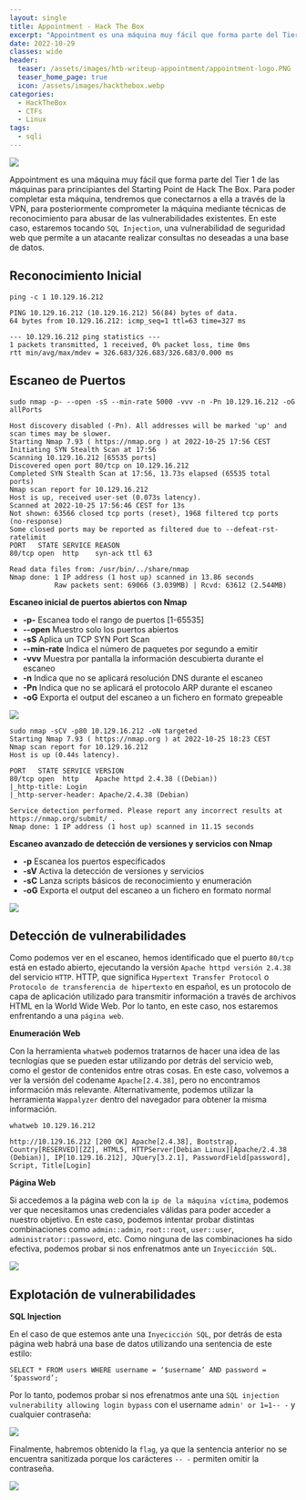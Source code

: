 ```yaml
---
layout: single
title: Appointment - Hack The Box
excerpt: "Appointment es una máquina muy fácil que forma parte del Tier 1 de las máquinas para principiantes del Starting Point de Hack The Box. Para poder completar esta máquina, tendremos que conectarnos a ella a través de la VPN, para posteriormente comprometer la máquina mediante técnicas de reconocimiento para abusar de las vulnerabilidades existentes. En este caso, estaremos tocando SQL Injection, una vulnerabilidad de seguridad web que permite a un atacante realizar consultas no deseadas a una base de datos."
date: 2022-10-29
classes: wide
header:
  teaser: /assets/images/htb-writeup-appointment/appointment-logo.PNG
  teaser_home_page: true
  icon: /assets/images/hackthebox.webp
categories:
  - HackTheBox
  - CTFs
  - Linux
tags:  
  - sqli
---
```


![](/assets/images/htb-writeup-appointment/appointment-logo.PNG)

Appointment es una máquina muy fácil que forma parte del Tier 1 de las máquinas para principiantes del Starting Point de Hack The Box. Para poder completar esta máquina, tendremos que conectarnos a ella a través de la VPN, para posteriormente comprometer la máquina mediante técnicas de reconocimiento para abusar de las vulnerabilidades existentes. En este caso, estaremos tocando `SQL Injection`, una vulnerabilidad de seguridad web que permite a un atacante realizar consultas no deseadas a una base de datos.

## Reconocimiento Inicial

```
ping -c 1 10.129.16.212

PING 10.129.16.212 (10.129.16.212) 56(84) bytes of data.
64 bytes from 10.129.16.212: icmp_seq=1 ttl=63 time=327 ms

--- 10.129.16.212 ping statistics ---
1 packets transmitted, 1 received, 0% packet loss, time 0ms
rtt min/avg/max/mdev = 326.683/326.683/326.683/0.000 ms
```

## Escaneo de Puertos

```
sudo nmap -p- --open -sS --min-rate 5000 -vvv -n -Pn 10.129.16.212 -oG allPorts

Host discovery disabled (-Pn). All addresses will be marked 'up' and scan times may be slower.
Starting Nmap 7.93 ( https://nmap.org ) at 2022-10-25 17:56 CEST
Initiating SYN Stealth Scan at 17:56
Scanning 10.129.16.212 [65535 ports]
Discovered open port 80/tcp on 10.129.16.212
Completed SYN Stealth Scan at 17:56, 13.73s elapsed (65535 total ports)
Nmap scan report for 10.129.16.212
Host is up, received user-set (0.073s latency).
Scanned at 2022-10-25 17:56:46 CEST for 13s
Not shown: 63566 closed tcp ports (reset), 1968 filtered tcp ports (no-response)
Some closed ports may be reported as filtered due to --defeat-rst-ratelimit
PORT   STATE SERVICE REASON
80/tcp open  http    syn-ack ttl 63

Read data files from: /usr/bin/../share/nmap
Nmap done: 1 IP address (1 host up) scanned in 13.86 seconds
           Raw packets sent: 69066 (3.039MB) | Rcvd: 63612 (2.544MB)
```

**Escaneo inicial de puertos abiertos con Nmap**
- **-p-** Escanea todo el rango de puertos [1-65535]
- **--open** Muestro solo los puertos abiertos
- **-sS** Aplica un TCP SYN Port Scan
- **--min-rate** Indica el número de paquetes por segundo a emitir
- **-vvv** Muestra por pantalla la información descubierta durante el escaneo
- **-n** Indica que no se aplicará resolución DNS durante el escaneo 
- **-Pn** Indica que no se aplicará el protocolo ARP durante el escaneo
- **-oG** Exporta el output del escaneo a un fichero en formato grepeable

![](/assets/images/htb-writeup-appointment/allPorts.png)

```
sudo nmap -sCV -p80 10.129.16.212 -oN targeted
Starting Nmap 7.93 ( https://nmap.org ) at 2022-10-25 18:23 CEST
Nmap scan report for 10.129.16.212
Host is up (0.44s latency).

PORT   STATE SERVICE VERSION
80/tcp open  http    Apache httpd 2.4.38 ((Debian))
|_http-title: Login
|_http-server-header: Apache/2.4.38 (Debian)

Service detection performed. Please report any incorrect results at https://nmap.org/submit/ .
Nmap done: 1 IP address (1 host up) scanned in 11.15 seconds
```

**Escaneo avanzado de detección de versiones y servicios con Nmap**
- **-p** Escanea los puertos especificados
- **-sV** Activa la detección de versiones y servicios
- **-sC** Lanza scripts básicos de reconocimiento y enumeración
- **-oG** Exporta el output del escaneo a un fichero en formato normal

![](/assets/images/htb-writeup-appointment/targeted.png)

## Detección de vulnerabilidades

Como podemos ver en el escaneo, hemos identificado que el puerto `80/tcp` está en estado abierto, ejecutando la versión `Apache httpd versión 2.4.38` del servicio `HTTP`. HTTP, que significa `Hypertext Transfer Protocol` o `Protocolo de transferencia de hipertexto` en español, es un protocolo de capa de aplicación utilizado para transmitir información a través de archivos HTML en la World Wide Web. Por lo tanto, en este caso, nos estaremos enfrentando a una `página web`.

**Enumeración Web**

Con la herramienta `whatweb` podemos tratarnos de hacer una idea de las tecnlogías que se pueden estar utilizando por detrás del servicio web, como el gestor de contenidos entre otras cosas. En este caso, volvemos a ver la versión del codename `Apache[2.4.38]`, pero no encontramos información más relevante. Alternativamente, podemos utilizar la herramienta `Wappalyzer` dentro del navegador para obtener la misma información.

```
whatweb 10.129.16.212

http://10.129.16.212 [200 OK] Apache[2.4.38], Bootstrap, Country[RESERVED][ZZ], HTML5, HTTPServer[Debian Linux][Apache/2.4.38 (Debian)], IP[10.129.16.212], JQuery[3.2.1], PasswordField[password], Script, Title[Login]
```

**Página Web**

Si accedemos a la página web con la `ip de la máquina víctima`, podemos ver que necesitamos unas credenciales válidas para poder acceder a nuestro objetivo. En este caso, podemos intentar probar distintas combinaciones como `admin::admin`, `root::root`, `user::user`, `administrator::password`, etc. Como ninguna de las combinaciones ha sido efectiva, podemos probar si nos enfrenatmos ante un `Inyecicción SQL`.

![](/assets/images/htb-writeup-appointment/web.png)


## Explotación de vulnerabilidades

**SQL Injection**

En el caso de que estemos ante una `Inyecicción SQL`, por detrás de esta página web habrá una base de datos utilizando una sentencia de este estilo:

```
SELECT * FROM users WHERE username = ‘$username’ AND password = ‘$password’;
```

Por lo tanto, podemos probar si nos efrenatmos ante una `SQL injection vulnerability allowing login bypass` con el username `admin' or 1=1-- -` y cualquier contraseña:

![](/assets/images/htb-writeup-appointment/sqli.png)

Finalmente, habremos obtenido la `flag`, ya que la sentencia anterior no se encuentra sanitizada porque los carácteres `-- -` permiten omitir la contraseña.

![](/assets/images/htb-writeup-appointment/flag.png)

